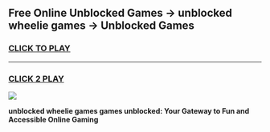 
## Free Online Unblocked Games → unblocked wheelie games → Unblocked Games
<h3>
<a href="https://premium.freeplayer.one?title=unblocked_wheelie_games&ref=21F">CLICK TO PLAY</a></h3>
<hr>

<h3>
<a href="https://premium.freeplayer.one?title=unblocked_wheelie_games&ref=21F">CLICK 2 PLAY</a>
  
</h3>

<a href="https://premium.freeplayer.one?title=unblocked_wheelie_games&ref=21F/"><img src="https://clearcache.store/games.png"></a>


**unblocked wheelie games games unblocked: Your Gateway to Fun and Accessible Online Gaming**
